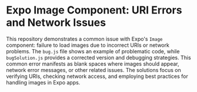# Expo Image Component: URI Errors and Network Issues

This repository demonstrates a common issue with Expo's `Image` component: failure to load images due to incorrect URIs or network problems.  The `bug.js` file shows an example of problematic code, while `bugSolution.js` provides a corrected version and debugging strategies. This common error manifests as blank spaces where images should appear, network error messages, or other related issues.  The solutions focus on verifying URIs, checking network access, and employing best practices for handling images in Expo apps.